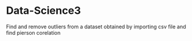 # Data-Science3
Find and remove outliers from a dataset obtained by importing csv file and find pierson corelation
